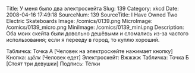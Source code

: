 Title: У меня было два электроскейта 
Slug: 139 
Category: xkcd 
Date: 2008-04-16 17:49:18 
SourceNum: 139 
SourceTitle: I Have Owned Two Electric Skateboards 
Image: /comics/0139.png 
MicroImage: /comics/0139_micro.png 
MiniImage: /comics/0139_mini.png 
Description: Оба моих скейта были довольно дешёвыми и сломались из-за частого использования; если я перееду в город, то куплю хороший. 

Табличка: Точка А
[Человек на электроскейте нажимает кнопку]
Кнопка: *щёлк*
[Человек едет]
Электроскейт: Вжжжж
Табличка: Точка Б
[Стоят три девушки]
Подпись: Тёлки